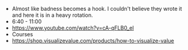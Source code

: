 - Almost like badness becomes a hook. I couldn't believe they wrote it and here it is in a heavy rotation.
- 6:40 - 11:00
- https://www.youtube.com/watch?v=cA-qFLB0_eI
- Courses 
- https://shop.visualizevalue.com/products/how-to-visualize-value

